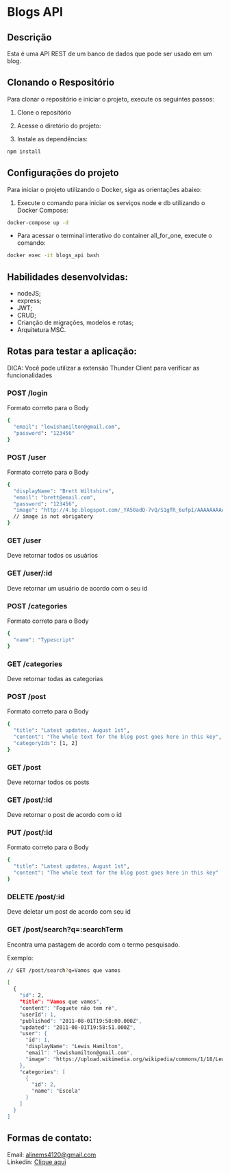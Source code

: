 # Blogs API

## Descrição
Esta é uma API REST de um banco de dados que pode ser usado em um blog.

## Clonando o Respositório
Para clonar o repositório e iniciar o projeto, execute os seguintes passos:

1. Clone o repositório

2. Acesse o diretório do projeto:
   
4. Instale as dependências:
```bash
npm install
```

## Configurações do projeto
Para iniciar o projeto utilizando o Docker, siga as orientações abaixo:

1. Execute o comando para iniciar os serviços node e db utilizando o Docker Compose:
```bash
docker-compose up -d
```

- Para acessar o terminal interativo do container all_for_one, execute o comando:
```bash
docker exec -it blogs_api bash
```

## Habilidades desenvolvidas:
- nodeJS;
- express;
- JWT;
- CRUD;
- Crianção de migrações, modelos e rotas;
- Arquitetura MSC.

## Rotas para testar a aplicação:
DICA: Você pode utilizar a extensão Thunder Client para verificar as funcionalidades

### POST /login
Formato correto para o Body
```bash
{
  "email": "lewishamilton@gmail.com",
  "password": "123456"
}
```
### POST /user
Formato correto para o Body
```bash
{
  "displayName": "Brett Wiltshire",
  "email": "brett@email.com",
  "password": "123456",
  "image": "http://4.bp.blogspot.com/_YA50adQ-7vQ/S1gfR_6ufpI/AAAAAAAAAAk/1ErJGgRWZDg/S45/brett.png"
  // image is not obrigatory
}
```
### GET /user
Deve retornar todos os usuários

### GET /user/:id
Deve retornar um usuário de acordo com o seu id

### POST /categories
Formato correto para o Body
```bash
{
  "name": "Typescript"
}
```

### GET /categories
Deve retornar todas as categorias

### POST /post
Formato correto para o Body
```bash
{
  "title": "Latest updates, August 1st",
  "content": "The whole text for the blog post goes here in this key",
  "categoryIds": [1, 2]
}
```

### GET /post
Deve retornar todos os posts

### GET /post/:id
Deve retornar o post de acordo com o id

### PUT /post/:id
Formato correto para o Body
```bash
{
  "title": "Latest updates, August 1st",
  "content": "The whole text for the blog post goes here in this key"
}
```
### DELETE /post/:id
Deve deletar um post de acordo com seu id

### GET /post/search?q=:searchTerm
Encontra uma pastagem de acordo com o termo pesquisado.

Exemplo:
```bash
// GET /post/search?q=Vamos que vamos

[
  {
    "id": 2,
    "title": "Vamos que vamos",
    "content": "Foguete não tem ré",
    "userId": 1,
    "published": "2011-08-01T19:58:00.000Z",
    "updated": "2011-08-01T19:58:51.000Z",
    "user": {
      "id": 1,
      "displayName": "Lewis Hamilton",
      "email": "lewishamilton@gmail.com",
      "image": "https://upload.wikimedia.org/wikipedia/commons/1/18/Lewis_Hamilton_2016_Malaysia_2.jpg"
    },
    "categories": [
      {
        "id": 2,
        "name": "Escola"
      }
    ]
  }
]
```

## Formas de contato:
Email: alinems4120@gmail.com <br>
Linkedin: <a href="https://www.linkedin.com/in/alinemourasantos-dev/" target="_blank">Clique aqui</a>
